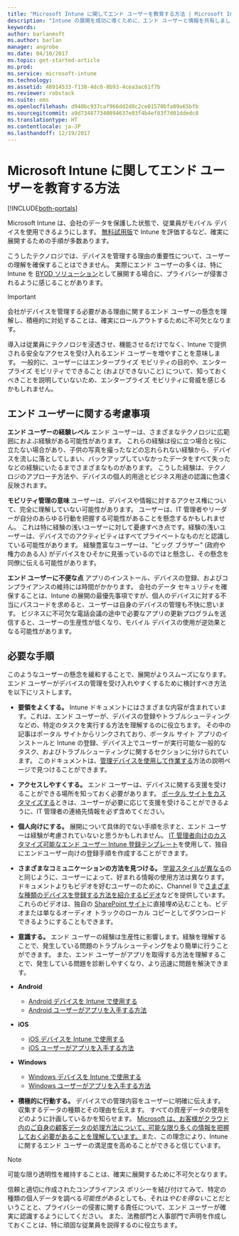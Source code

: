 ```yaml
---
title: "Microsoft Intune に関してエンド ユーザーを教育する方法 | Microsoft Intune"
description: "Intune の展開を成功に導くために、エンド ユーザーと情報を共有しましょう。"
keywords: 
author: barlanmsft
ms.author: barlan
manager: angrobe
ms.date: 04/10/2017
ms.topic: get-started-article
ms.prod: 
ms.service: microsoft-intune
ms.technology: 
ms.assetid: 48914533-f138-4dc0-8b93-4cea3ac61f7b
ms.reviewer: robstack
ms.suite: ems
ms.openlocfilehash: d940bc937caf966dd2d8c2ce01570bfa09a65bfb
ms.sourcegitcommit: a9d734877340894637e03f4b4ef83f7d01ddedc8
ms.translationtype: HT
ms.contentlocale: ja-JP
ms.lasthandoff: 12/19/2017
---
```

# <a name="how-to-educate-your-end-users-about-microsoft-intune"></a>Microsoft Intune に関してエンド ユーザーを教育する方法

[!INCLUDE[both-portals](./includes/note-for-both-portals.md)]

Microsoft Intune は、会社のデータを保護した状態で、従業員がモバイル デバイスを使用できるようにします。 [無料試用版](app-sdk.md)で Intune を評価するなど、確実に展開するための手順が多数あります。

こうしたテクノロジでは、デバイスを管理する理由の重要性について、ユーザーの理解を確保することはできません。 実際にエンド ユーザーの多くは、特に Intune を [BYOD ソリューション](/enterprise-mobility-security/solutions/byod-design-considerations-guide)として展開する場合に、プライバシーが侵害されるように感じることがあります。

> [!Important]
> 会社がデバイスを管理する必要がある理由に関するエンド ユーザーの懸念を理解し、積極的に対処することは、確実にロールアウトするために不可欠となります。

導入は従業員にテクノロジを浸透させ、機能させるだけでなく、Intune で提供される安全なアクセスを受け入れるエンド ユーザーを増やすことを意味します。 一般的に、ユーザーにはエンタープライズ モビリティの目的や、エンタープライズ モビリティでできること (およびできないこと) について、知っておくべきことを説明していないため、エンタープライズ モビリティに脅威を感じるかもしれません。

## <a name="things-to-consider-about-your-end-users"></a>エンド ユーザーに関する考慮事項

__エンド ユーザーの経験レベル__ エンド ユーザーは、さまざまなテクノロジに広範囲におよぶ経験がある可能性があります。 これらの経験は役に立つ場合と役に立たない場合があり、子供の写真を撮ったなどの忘れられない経験から、デバイスを流しに落としてしまい、バックアップしていなかったデータをすべて失ったなどの経験にいたるまでさまざまなものがあります。 こうした経験は、テクノロジのアプローチ方法や、デバイスの個人的用途とビジネス用途の認識に色濃く反映されます。

__モビリティ管理の意味__ ユーザーは、デバイスや情報に対するアクセス権について、完全に理解していない可能性があります。 ユーザーは、IT 管理者やリーダーが自分のあらゆる行動を把握する可能性があることを懸念するかもしれません。 これは特に経験の浅いユーザーに対して憂慮すべき点です。経験の浅いユーザーは、デバイスでのアクティビティはすべてプライベートなものだと認識している可能性があります。 経験豊富なユーザーは、"ビッグ ブラザー" (政府や権力のある人) がデバイスをひそかに見張っているのではと懸念し、その懸念を同僚に伝える可能性があります。

__エンド ユーザーに不便な点__ アプリのインストール、デバイスの登録、およびコンプライアンスの維持には時間がかかります。 会社のデータ セキュリティを確保することは、Intune の展開の最優先事項ですが、個人のデバイスに対する不当にパスコードを求めると、ユーザーは自身のデバイスの管理も不快に思います。 ビジネスに不可欠な電話会議の途中で必要なアプリの更新プログラムを送信すると、ユーザーの生産性が低くなり、モバイル デバイスの使用が逆効果となる可能性があります。

## <a name="things-you-should-do"></a>必要な手順

このようなユーザーの懸念を緩和することで、展開がよりスムーズになります。 エンド ユーザーがデバイスの管理を受け入れやすくするために検討すべき方法を以下にリストします。

* __要領をよくする。__ Intune ドキュメントにはさまざまな内容が含まれています。これは、エンド ユーザーが、デバイスの登録やトラブルシューティングなどの、特定のタスクを実行する方法を理解するのに役立ちます。 その中の記事はポータル サイトからリンクされており、ポータル サイト アプリのインストールと Intune の登録、デバイス上でユーザーが実行可能な一般的なタスク、およびトラブルシューティングに関するセクションに分けられています。 このドキュメントは、[管理デバイスを使用して作業する](/intune-user-help/use-managed-devices-to-get-work-done)方法の説明ページで見つけることができます。

* __アクセスしやすくする。__ エンド ユーザーは、デバイスに関する支援を受けることができる場所を知っておく必要があります。 [ポータル サイトをカスタマイズする](company-portal-customize.md)ときは、ユーザーが必要に応じて支援を受けることができるように、IT 管理者の連絡先情報を必ず含めてください。

* __個人向けにする。__ 展開について具体的でない手順を示すと、エンド ユーザーは経験が考慮されていないと思うかもしれません。 [IT 管理者向けのカスタマイズ可能なエンド ユーザー Intune 登録テンプレート](https://gallery.technet.microsoft.com/office/Intune-End-User-Enrollment-3a0c9b0c)を使用して、独自にエンドユーザー向けの登録手順を作成することができます。

* __さまざまなコミュニケーションの方法を見つける。__ [学習スタイルが異なる](https://www.umassd.edu/dss/resources/facultystaff/howtoteachandaccommodate/howtoaccommodatedifferentlearningstyles/)のと同じように、ユーザーによって、好まれる情報の使用方法は異なります。 ドキュメントよりもビデオを好むユーザーのために、Channel 9 で[さまざまな種類のデバイスを登録する方法を紹介するビデオ](https://channel9.msdn.com/Series/IntuneEnrollment)などを提供しています。 これらのビデオは、独自の [SharePoint サイト](https://support.office.com/article/Embed-a-video-from-Office-365-Video-59e19984-c34e-4be8-889b-f6fa93910581)に直接埋め込むことも、ビデオまたは単なるオーディオ トラックのローカル コピーとしてダウンロードできるようにすることもできます。

* __意識する。__ エンド ユーザーの経験は生産性に影響します。経験を理解することで、発生している問題のトラブルシューティングをより簡単に行うことができます。 また、エンド ユーザーがアプリを取得する方法を理解することで、発生している問題を診断しやすくなり、より迅速に問題を解決できます。

* **Android**
  * [Android デバイスを Intune で使用する](/intune-user-help/using-your-android-device-with-intune)
  * [Android ユーザーがアプリを入手する方法](end-user-apps-android.md)

* **iOS**
  * [iOS デバイスを Intune で使用する](/intune-user-help/using-your-ios-device-with-intune)
  * [iOS ユーザーがアプリを入手する方法](end-user-apps-ios.md)

* **Windows**
  * [Windows デバイスを Intune で使用する](/intune-user-help/using-your-windows-device-with-intune)
  * [Windows ユーザーがアプリを入手する方法](end-user-apps-windows.md)

* __積極的に行動する。__ デバイスでの管理内容をユーザーに明確に伝えます。 収集するデータの種類とその理由を伝えます。 すべての資産データの使用をどのように計画しているかを知らせます。 [Microsoft は、お客様がクラウド内のご自身の顧客データの処理方法について、可能な限り多くの情報を把握しておく必要があることを理解しています。](https://www.microsoft.com/trustcenter/about/transparency)また、この理念により、Intune に関するエンド ユーザーの満足度を高めることができると信じています。

>[!Note]
> 可能な限り透明性を維持することは、確実に展開するために不可欠となります。

信頼と適切に作成されたコンプライアンス ポリシーを結び付けてみて、特定の種類の個人データを調べる*可能性がある*としても、それは*やむを得ない*ことだということと、プライバシーの侵害に関する責任について、エンド ユーザーが確実に認識するようにしてください。 また、法務部門と人事部門で声明を作成しておくことは、特に頑固な従業員を説得するのに役立ちます。
